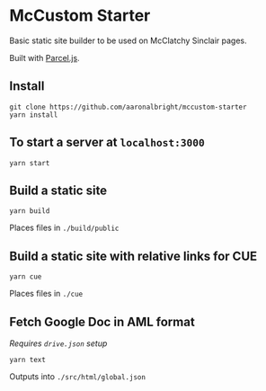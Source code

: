 # McCustom Starter
Basic static site builder to be used on McClatchy Sinclair pages.

Built with [Parcel.js](https://parceljs.org/).

## Install

```
git clone https://github.com/aaronalbright/mccustom-starter
yarn install
```

## To start a server at `localhost:3000`
```
yarn start
```

## Build a static site
```
yarn build
```
Places files in `./build/public`

## Build a static site with relative links for CUE
```
yarn cue
```
Places files in `./cue`

## Fetch Google Doc in AML format
_Requires `drive.json` setup_
```
yarn text
```
Outputs into `./src/html/global.json`



